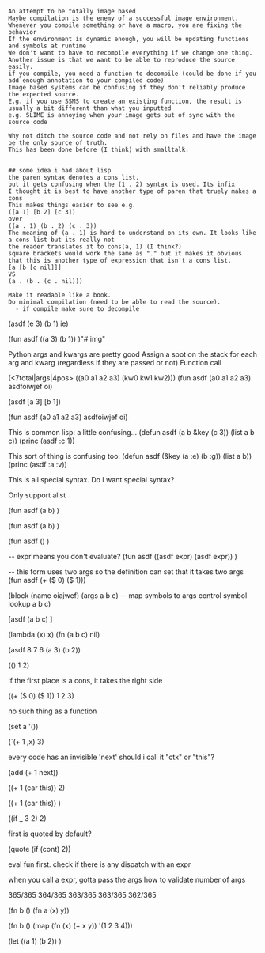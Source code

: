 ```
An attempt to be totally image based
Maybe compilation is the enemy of a successful image environment.
Whenever you compile something or have a macro, you are fixing the behavior
If the environment is dynamic enough, you will be updating functions and symbols at runtime
We don't want to have to recompile everything if we change one thing.
Another issue is that we want to be able to reproduce the source easily.
if you compile, you need a function to decompile (could be done if you add enough annotation to your compiled code)
Image based systems can be confusing if they don't reliably produce the expected source.
E.g. if you use SSMS to create an existing function, the result is usually a bit different than what you inputted
e.g. SLIME is annoying when your image gets out of sync with the source code

Why not ditch the source code and not rely on files and have the image be the only source of truth.
This has been done before (I think) with smalltalk.


## some idea i had about lisp
the paren syntax denotes a cons list.
but it gets confusing when the (1 . 2) syntax is used. Its infix
I thought it is best to have another type of paren that truely makes a cons
This makes things easier to see e.g. 
([a 1] [b 2] [c 3])
over
((a . 1) (b . 2) (c . 3))
The meaning of (a . 1) is hard to understand on its own. It looks like a cons list but its really not 
the reader translates it to cons(a, 1) (I think?)
square brackets would work the same as "." but it makes it obvious that this is another type of expression that isn't a cons list.
[a [b [c nil]]]
VS
(a . (b . (c . nil)))

Make it readable like a book.
Do minimal compilation (need to be able to read the source).
  - if compile make sure to decompile

```
(asdf (e 3) (b 1) ie)

(fun asdf ((a 3) (b 1))
  )"# img" 

Python args and kwargs are pretty good
Assign a spot on the stack for each arg and kwarg (regardless if they are passed or not)
Function call 

(<7total|args|4pos> ((a0 a1 a2 a3) (kw0 kw1 kw2)))
(fun asdf (a0 a1 a2 a3)
  asdfoiwjef oi)

(asdf [a 3] [b 1])

(fun asdf (a0 a1 a2 a3)
  asdfoiwjef oi)

This is common lisp: a little confusing...
(defun asdf (a b &key (c 3))
   (list a b c))
(princ (asdf :c 1))

This sort of thing is confusing too:
(defun asdf (&key (a :e) (b :g))
   (list a b))
(princ (asdf :a :v))

This is all special syntax. Do I want special syntax?

Only support alist

(fun asdf (a b)
  )

(fun asdf (a b)
  )

(fun asdf ()
  )

-- expr means you don't evaluate?
(fun asdf ((asdf expr) (asdf expr))
  )

-- this form uses two args so the definition can set that it takes two args
(fun asdf
  (+ ($ 0) ($ 1)))

(block
  (name oiajwef)
  (args a b c) -- map symbols to args control symbol lookup
  a b c)

[asdf (a b c)
 ]

(lambda (x) x)
(fn (a b c) nil)

(asdf 8 7 6 (a 3) (b 2))

(() 1 2)

if the first place is a cons, it takes the right side

((+ ($ 0) ($ 1)) 1 2 3)
 
no such thing as a function

(set a '())

(`(+ 1 ,x) 3)

every code has an invisible 'next'
should i call it "ctx" or "this"?

(add (+ 1 next))

((+ 1 (car this)) 2)

((+ 1 (car this)) )

((if _ 3 2) 2)

first is quoted by default?

(quote
  (if (cont) 2))


eval fun first. check if there is any dispatch with an expr

when you call a expr, gotta pass the args
how to validate number of args

365/365
364/365
363/365
363/365
362/365

(fn b ()
  (fn a (x)
    y))

(fn b ()
  (map 
    (fn (x) (+ x y)) 
    '(1 2 3 4)))



(let
  ((a 1)
   (b 2))
  )
